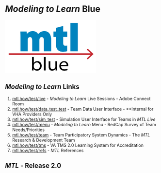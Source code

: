 # _Modeling to Learn_ Blue

[<img src = "https://github.com/lzim/teampsd/blob/master/resources/logos/mtl_how_blue.png"
     height = "175" width = "300">](https://github.com/lzim/mtl)

## *Modeling to Learn* Links

1. [mtl.how/test/live](https://www.mtl.how/test/live) - _Modeling to Learn_ Live Sessions - Adobe Connect Room
2. [mtl.how/test/data_test_test](https://www.mtl.how/test/data_test_test) - Team Data User Interface - **Internal for VHA Providers Only
3. [mtl.how/test/sim_test](https://www.mtl.how/test/sim_test) - Simulation User Interface for Teams in _MTL Live_
4. [mtl.how/test/menu](https://www.mtl.how/test/menu) - _Modeling to Learn_ Menu - RedCap Survey of Team Needs/Priorities
5. [mtl.how/test/team](https://www.mtl.how/test/team) - Team Participatory System Dynamics - The _MTL_ Research & Development Team
6. [mtl.how/test/tms](https://www.mtl.how/test/tms) - VA TMS 2.0 Learning System for Accreditation
7. [mtl.how/test/refs](https://www.mtl.how/test/refs) - _MTL_ References

## _MTL_ - Release 2.0
